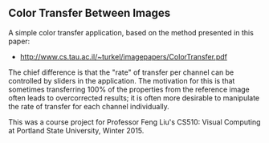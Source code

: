 Color Transfer Between Images
-----------------------------

A simple color transfer application, 
based on the method presented in this paper:

*  http://www.cs.tau.ac.il/~turkel/imagepapers/ColorTransfer.pdf

The chief difference is that the "rate" of transfer per channel can be
controlled by sliders in the application. The motivation for this is
that sometimes transferring 100% of the properties from the reference
image often leads to overcorrected results; it is often more desirable
to manipulate the rate of transfer for each channel individually.

This was a course project for Professor Feng Liu's CS510: Visual Computing
at Portland State University, Winter 2015.
